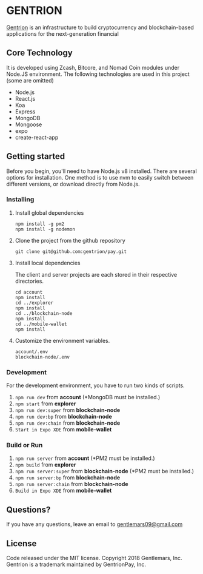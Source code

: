 # GENTRION
[Gentrion](http://gentrion.org/) is an infrastructure to build cryptocurrency and blockchain-based applications for the next-generation financial 

## Core Technology

It is developed using Zcash, Bitcore, and Nomad Coin modules under Node.JS environment.
The following technologies are used in this project (some are omitted)
- Node.js
- React.js
- Koa
- Express
- MongoDB
- Mongoose
- expo
- create-react-app


## Getting started

Before you begin, you'll need to have Node.js v8 installed. There are several options for installation. One method is to use nvm to easily switch between different versions, or download directly from Node.js.


### Installing

1. Install global dependencies

    ```
    npm install -g pm2
    npm install -g nodemon
    ```

2. Clone the project from the github repository

    ```
    git clone git@github.com:gentrion/pay.git
    ```
3. Install local dependencies

    The client and server projects are each stored in their respective directories.
    ```
    cd account
    npm install
    cd ../explorer
    npm install
    cd ../blockchain-node
    npm install
    cd ../mobile-wallet
    npm install
    ```
4. Customize the environment variables.

    ```
    account/.env
    blockchain-node/.env
    ```

### Development

For the development environment, you have to run two kinds of scripts.

1. `npm run dev` from **account**  (*MongoDB must be installed.)
2. `npm start` from **explorer**
3. `npm run dev:super` from **blockchain-node**
4. `npm run dev:bp` from **blockchain-node**
5. `npm run dev:chain` from **blockchain-node**
6. `Start in Expo XDE` from **mobile-wallet**


### Build or Run

1. `npm run server` from **account**  (*PM2 must be installed.)
2. `npm build` from **explorer**
3. `npm run server:super` from **blockchain-node**  (*PM2 must be installed.)
4. `npm run server:bp` from **blockchain-node**
5. `npm run server:chain` from **blockchain-node**
6. `Build in Expo XDE` from **mobile-wallet**

## Questions?

If you have any questions, leave an email to gentlemars09@gmail.com

## License

Code released under the MIT license.
Copyright 2018 Gentlemars, Inc. Gentrion is a trademark maintained by GentrionPay, Inc.
